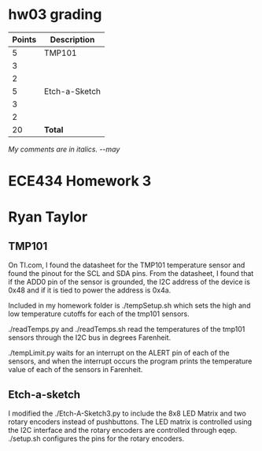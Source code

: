 # hw03 grading

| Points      | Description |
| ----------- | ----------- |
|  5 | TMP101 
|  3 |   | setup.sh
|  2 |   | Documentation
|  5 | Etch-a-Sketch
|  3 |   | setup.sh
|  2 |   | Documentation
| 20 | **Total**

*My comments are in italics. --may*

# ECE434 Homework 3
# Ryan Taylor

## TMP101
On TI.com, I found the datasheet for the TMP101 temperature sensor and found the pinout for the SCL and SDA pins. From the datasheet, I found that if the ADD0 pin of the sensor is grounded, the I2C address of the device is 0x48 and if it is tied to power the address is 0x4a. 

Included in my homework folder is ./tempSetup.sh which sets the high and low temperature cutoffs for each of the tmp101 sensors. 

./readTemps.py and ./readTemps.sh read the temperatures of the tmp101 sensors through the I2C bus in degrees Farenheit.

./tempLimit.py waits for an interrupt on the ALERT pin of each of the sensors, and when the interrupt occurs the program prints the temperature value of each of the sensors in Farenheit.

## Etch-a-sketch
I modified the ./Etch-A-Sketch3.py to include the 8x8 LED Matrix and two rotary encoders instead of pushbuttons. The LED matrix is controlled using the I2C interface and the rotary encoders are controlled through eqep. 
./setup.sh configures the pins for the rotary encoders. 

